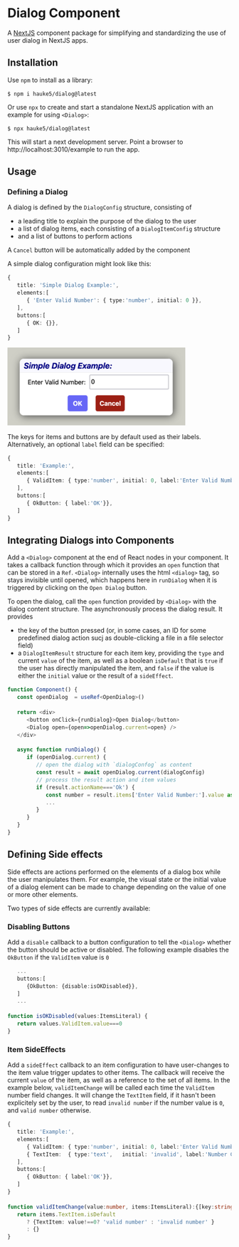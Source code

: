 # Dialog Component
A [NextJS](https://nextjs.org/) component package for simplifying and standardizing the use of user dialog in NextJS apps.

## Installation
Use `npm` to install as a library:
```
$ npm i hauke5/dialog@latest
``` 

Or use `npx` to create and start a standalone NextJS application with an example for using `<Dialog>`:
```
$ npx hauke5/dialog@latest
```
This will start a next development server.
Point a browser to http://localhost:3010/example to run the app.

## Usage

### Defining a Dialog
A dialog is defined by the `DialogConfig` structure, consisting of 
- a leading title to explain the purpose of the dialog to the user
- a list of dialog items, each consisting of a `DialogItemConfig` structure
- and a list of buttons to perform actions

A `Cancel` button will be automatically added by the component

A simple dialog configuration might look like this:
```typescript
{
   title: 'Simple Dialog Example:',
   elements:[
      { 'Enter Valid Number': { type:'number', initial: 0 }},
   ],
   buttons:[
      { OK: {}}, 
   ]
}
```
<img src="./docs/SimpleDialog.png" width="400">

The keys for items and buttons are by default used as their labels. Alternatively, an optional `label` field can be specified:
```typescript
{
   title: 'Example:',
   elements:[
      { ValidItem: { type:'number', initial: 0, label:'Enter Valid Number'}},
   ],
   buttons:[
      { OkButton: { label:'OK'}}, 
   ]
}
```



## Integrating Dialogs into Components
Add a `<Dialog>` component at the end of React nodes in your component. It takes a callback function through which it provides an `open` function that can be stored in a `Ref`. `<Dialog>` internally uses the html `<dialog>` tag, so stays invisible until opened, which happens here in `runDialog` when it is triggered by clicking on the `Open Dialog` button.

To open the dialog, call the `open` function provided by `<Dialog>` with the dialog content structure. The asynchronously process the dialog result. It provides 
- the key of the button pressed (or, in some cases, an ID for some predefined dialog action sucj as double-clicking a file in a file selector field)
- a `DialogItemResult` structure for each item key, providing the `type` and current `value` of the item, as well as a boolean `isDefault` that is `true` if the user has directly manipulated the item, and `false` if the value is either the `initial` value or the result of a `sideEffect`. 
```typescript
function Component() {
   const openDialog  = useRef<OpenDialog>()

   return <div>
      <button onClick={runDialog}>Open Dialog</button>
      <Dialog open={open=>openDialog.current=open} />
   </div>

   async function runDialog() {
      if (openDialog.current) {
         // open the dialog with `dialogConfog` as content
         const result = await openDialog.current(dialogConfig)
         // process the result action and item values
         if (result.actionName==='Ok') {
            const number = result.items['Enter Valid Number:'].value as number
            ...
         }
      }
   } 
}
```

## Defining Side effects
Side effects are actions performed on the elements of a dialog box while the user manipulates them. For example, the visual state or the initial value of a dialog element can be made to change depending on the value of one or more other elements. 

Two types of side effects are currently available:

### Disabling Buttons
Add a `disable` callback to a button configuration to tell the `<Dialog>` whether the button should be active or disabled.
The following example disables the `OkButton` if the `ValidItem` value is `0`
```typescript
   ...
   buttons:[
      {OkButton: {disable:isOKDisabled}}, 
   ]
   ...

function isOKDisabled(values:ItemsLiteral) {
   return values.ValidItem.value===0
}
```

### Item SideEffects
Add a `sideEffect` callback to an item configuration to have user-changes to the item value trigger updates to other items.
The callback will receive the current `value` of the item, as well as a reference to the set of all items.
In the example below, `validItemChange` will be called each time the `ValidItem` number field changes. It will change the `TextItem` field, if it hasn't been explicitely set by the user, to read `invalid number` if the number value is `0`, and `valid number` otherwise.
```typescript
{
   title: 'Example:',
   elements:[
      { ValidItem: { type:'number', initial: 0, label:'Enter Valid Number:', sideEffect:validItemChange}},
      { TextItem:  { type:'text',   initial: 'invalid', label:'Number Comment:'}},
   ],
   buttons:[
      { OkButton: { label:'OK'}}, 
   ]
}

function validItemChange(value:number, items:ItemsLiteral):{[key:string]:any} {
   return items.TextItem.isDefault
      ? {TextItem: value!==0? 'valid number' : 'invalid number' }
      : {}
}
```